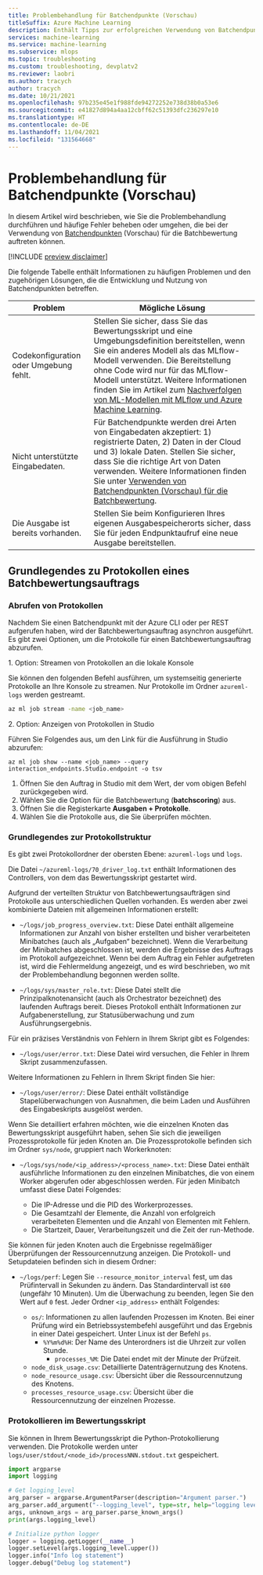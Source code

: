 ```yaml
---
title: Problembehandlung für Batchendpunkte (Vorschau)
titleSuffix: Azure Machine Learning
description: Enthält Tipps zur erfolgreichen Verwendung von Batchendpunkten.
services: machine-learning
ms.service: machine-learning
ms.subservice: mlops
ms.topic: troubleshooting
ms.custom: troubleshooting, devplatv2
ms.reviewer: laobri
ms.author: tracych
author: tracych
ms.date: 10/21/2021
ms.openlocfilehash: 97b235e45e1f988fde94272252e738d38b0a53e6
ms.sourcegitcommit: e41827d894a4aa12cbff62c51393dfc236297e10
ms.translationtype: HT
ms.contentlocale: de-DE
ms.lasthandoff: 11/04/2021
ms.locfileid: "131564668"
---
```

# <a name="troubleshooting-batch-endpoints-preview"></a>Problembehandlung für Batchendpunkte (Vorschau)

In diesem Artikel wird beschrieben, wie Sie die Problembehandlung durchführen und häufige Fehler beheben oder umgehen, die bei der Verwendung von [Batchendpunkten](how-to-use-batch-endpoint.md) (Vorschau) für die Batchbewertung auftreten können.

 [!INCLUDE [preview disclaimer](../../includes/machine-learning-preview-generic-disclaimer.md)]

Die folgende Tabelle enthält Informationen zu häufigen Problemen und den zugehörigen Lösungen, die die Entwicklung und Nutzung von Batchendpunkten betreffen.

| Problem | Mögliche Lösung |
|--|--|
| Codekonfiguration oder Umgebung fehlt. | Stellen Sie sicher, dass Sie das Bewertungsskript und eine Umgebungsdefinition bereitstellen, wenn Sie ein anderes Modell als das MLflow-Modell verwenden. Die Bereitstellung ohne Code wird nur für das MLflow-Modell unterstützt. Weitere Informationen finden Sie im Artikel zum [Nachverfolgen von ML-Modellen mit MLflow und Azure Machine Learning](how-to-use-mlflow.md).|
| Nicht unterstützte Eingabedaten. | Für Batchendpunkte werden drei Arten von Eingabedaten akzeptiert: 1) registrierte Daten, 2) Daten in der Cloud und 3) lokale Daten. Stellen Sie sicher, dass Sie die richtige Art von Daten verwenden. Weitere Informationen finden Sie unter [Verwenden von Batchendpunkten (Vorschau) für die Batchbewertung](how-to-use-batch-endpoint.md).|
| Die Ausgabe ist bereits vorhanden. | Stellen Sie beim Konfigurieren Ihres eigenen Ausgabespeicherorts sicher, dass Sie für jeden Endpunktaufruf eine neue Ausgabe bereitstellen. |

## <a name="understanding-logs-of-a-batch-scoring-job"></a>Grundlegendes zu Protokollen eines Batchbewertungsauftrags

### <a name="get-logs"></a>Abrufen von Protokollen

Nachdem Sie einen Batchendpunkt mit der Azure CLI oder per REST aufgerufen haben, wird der Batchbewertungsauftrag asynchron ausgeführt. Es gibt zwei Optionen, um die Protokolle für einen Batchbewertungsauftrag abzurufen.

1\. Option: Streamen von Protokollen an die lokale Konsole

Sie können den folgenden Befehl ausführen, um systemseitig generierte Protokolle an Ihre Konsole zu streamen. Nur Protokolle im Ordner `azureml-logs` werden gestreamt.

```bash
az ml job stream -name <job_name>
```

2\. Option: Anzeigen von Protokollen in Studio 

Führen Sie Folgendes aus, um den Link für die Ausführung in Studio abzurufen: 

```azurecli
az ml job show --name <job_name> --query interaction_endpoints.Studio.endpoint -o tsv
```

1. Öffnen Sie den Auftrag in Studio mit dem Wert, der vom obigen Befehl zurückgegeben wird. 
1. Wählen Sie die Option für die Batchbewertung (**batchscoring**) aus.
1. Öffnen Sie die Registerkarte **Ausgaben + Protokolle**. 
1. Wählen Sie die Protokolle aus, die Sie überprüfen möchten.

### <a name="understand-log-structure"></a>Grundlegendes zur Protokollstruktur

Es gibt zwei Protokollordner der obersten Ebene: `azureml-logs` und `logs`. 

Die Datei `~/azureml-logs/70_driver_log.txt` enthält Informationen des Controllers, von dem das Bewertungsskript gestartet wird.  

Aufgrund der verteilten Struktur von Batchbewertungsaufträgen sind Protokolle aus unterschiedlichen Quellen vorhanden. Es werden aber zwei kombinierte Dateien mit allgemeinen Informationen erstellt: 

- `~/logs/job_progress_overview.txt`: Diese Datei enthält allgemeine Informationen zur Anzahl von bisher erstellten und bisher verarbeiteten Minibatches (auch als „Aufgaben“ bezeichnet). Wenn die Verarbeitung der Minibatches abgeschlossen ist, werden die Ergebnisse des Auftrags im Protokoll aufgezeichnet. Wenn bei dem Auftrag ein Fehler aufgetreten ist, wird die Fehlermeldung angezeigt, und es wird beschrieben, wo mit der Problembehandlung begonnen werden sollte.

- `~/logs/sys/master_role.txt`: Diese Datei stellt die Prinzipalknotenansicht (auch als Orchestrator bezeichnet) des laufenden Auftrags bereit. Dieses Protokoll enthält Informationen zur Aufgabenerstellung, zur Statusüberwachung und zum Ausführungsergebnis.

Für ein präzises Verständnis von Fehlern in Ihrem Skript gibt es Folgendes:

- `~/logs/user/error.txt`: Diese Datei wird versuchen, die Fehler in Ihrem Skript zusammenzufassen.

Weitere Informationen zu Fehlern in Ihrem Skript finden Sie hier:

- `~/logs/user/error/`: Diese Datei enthält vollständige Stapelüberwachungen von Ausnahmen, die beim Laden und Ausführen des Eingabeskripts ausgelöst werden.

Wenn Sie detailliert erfahren möchten, wie die einzelnen Knoten das Bewertungsskript ausgeführt haben, sehen Sie sich die jeweiligen Prozessprotokolle für jeden Knoten an. Die Prozessprotokolle befinden sich im Ordner `sys/node`, gruppiert nach Workerknoten:

- `~/logs/sys/node/<ip_address>/<process_name>.txt`: Diese Datei enthält ausführliche Informationen zu den einzelnen Minibatches, die von einem Worker abgerufen oder abgeschlossen werden. Für jeden Minibatch umfasst diese Datei Folgendes:

    - Die IP-Adresse und die PID des Workerprozesses. 
    - Die Gesamtzahl der Elemente, die Anzahl von erfolgreich verarbeiteten Elementen und die Anzahl von Elementen mit Fehlern.
    - Die Startzeit, Dauer, Verarbeitungszeit und die Zeit der run-Methode.

Sie können für jeden Knoten auch die Ergebnisse regelmäßiger Überprüfungen der Ressourcennutzung anzeigen. Die Protokoll- und Setupdateien befinden sich in diesem Ordner:

- `~/logs/perf`: Legen Sie `--resource_monitor_interval` fest, um das Prüfintervall in Sekunden zu ändern. Das Standardintervall ist `600` (ungefähr 10 Minuten). Um die Überwachung zu beenden, legen Sie den Wert auf `0` fest. Jeder Ordner `<ip_address>` enthält Folgendes:

    - `os/`: Informationen zu allen laufenden Prozessen im Knoten. Bei einer Prüfung wird ein Betriebssystembefehl ausgeführt und das Ergebnis in einer Datei gespeichert. Unter Linux ist der Befehl `ps`.
        - `%Y%m%d%H`: Der Name des Unterordners ist die Uhrzeit zur vollen Stunde.
            - `processes_%M`: Die Datei endet mit der Minute der Prüfzeit.
    - `node_disk_usage.csv`: Detaillierte Datenträgernutzung des Knotens.
    - `node_resource_usage.csv`: Übersicht über die Ressourcennutzung des Knotens.
    - `processes_resource_usage.csv`: Übersicht über die Ressourcennutzung der einzelnen Prozesse.

### <a name="how-to-log-in-scoring-script"></a>Protokollieren im Bewertungsskript

Sie können in Ihrem Bewertungsskript die Python-Protokollierung verwenden. Die Protokolle werden unter `logs/user/stdout/<node_id>/processNNN.stdout.txt` gespeichert. 

```python
import argparse
import logging

# Get logging_level
arg_parser = argparse.ArgumentParser(description="Argument parser.")
arg_parser.add_argument("--logging_level", type=str, help="logging level")
args, unknown_args = arg_parser.parse_known_args()
print(args.logging_level)

# Initialize python logger
logger = logging.getLogger(__name__)
logger.setLevel(args.logging_level.upper())
logger.info("Info log statement")
logger.debug("Debug log statement")
```